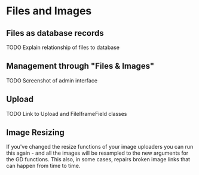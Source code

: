 # Files and Images

## Files as database records

TODO Explain relationship of files to database

## Management through "Files & Images"

TODO Screenshot of admin interface

## Upload

TODO Link to Upload and FileIframeField classes

## Image Resizing

If you've changed the resize functions of your image uploaders you can run this again - and all the images will be
resampled to the new arguments for the GD functions. This also, in some cases, repairs broken image links that can
happen from time to time.